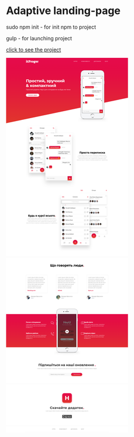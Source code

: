 # Adaptive landing-page <br>
<p>sudo npm init - for init npm to project</p>
<p>gulp - for launching project</p>
<p><a href="https://dimaa21.github.io/landing-page/">click to see the project</a></p>
<img src='screen.png'>

